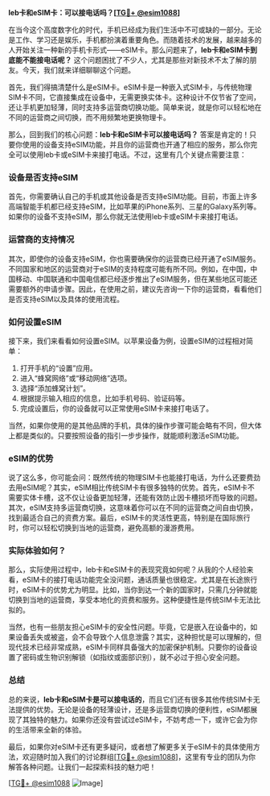 **leb卡和eSIM卡：可以接电话吗？[[TG💪+ @esim1088](https://t.me/s/esim1088)]**

在当今这个高度数字化的时代，手机已经成为我们生活中不可或缺的一部分。无论是工作、学习还是娱乐，手机都扮演着重要角色。而随着技术的发展，越来越多的人开始关注一种新的手机卡形式——eSIM卡。那么问题来了，**leb卡和eSIM卡到底能不能接电话呢？** 这个问题困扰了不少人，尤其是那些对新技术不太了解的朋友。今天，我们就来详细聊聊这个问题。

首先，我们得搞清楚什么是eSIM卡。eSIM卡是一种嵌入式SIM卡，与传统物理SIM卡不同，它直接集成在设备中，无需更换实体卡。这种设计不仅节省了空间，还让手机更加轻薄，同时支持多运营商切换功能。简单来说，就是你可以轻松地在不同的运营商之间切换，而不用频繁地更换物理卡。

那么，回到我们的核心问题：**leb卡和eSIM卡可以接电话吗？** 答案是肯定的！只要你使用的设备支持eSIM功能，并且你的运营商也开通了相应的服务，那么你完全可以使用leb卡或eSIM卡来接打电话。不过，这里有几个关键点需要注意：

### 设备是否支持eSIM

首先，你需要确认自己的手机或其他设备是否支持eSIM功能。目前，市面上许多高端智能手机都已经支持eSIM，比如苹果的iPhone系列、三星的Galaxy系列等。如果你的设备不支持eSIM，那么你就无法使用leb卡或eSIM卡来接打电话。

### 运营商的支持情况

其次，即使你的设备支持eSIM，你也需要确保你的运营商已经开通了eSIM服务。不同国家和地区的运营商对于eSIM的支持程度可能有所不同。例如，在中国，中国移动、中国联通和中国电信都已经逐步推出了eSIM服务，但在某些地区可能还需要额外的申请步骤。因此，在使用之前，建议先咨询一下你的运营商，看看他们是否支持eSIM以及具体的使用流程。

### 如何设置eSIM

接下来，我们来看看如何设置eSIM。以苹果设备为例，设置eSIM的过程相对简单：

1. 打开手机的“设置”应用。
2. 进入“蜂窝网络”或“移动网络”选项。
3. 选择“添加蜂窝计划”。
4. 根据提示输入相应的信息，比如手机号码、验证码等。
5. 完成设置后，你的设备就可以正常使用eSIM卡来接打电话了。

当然，如果你使用的是其他品牌的手机，具体的操作步骤可能会略有不同，但大体上都是类似的。只要按照设备的指引一步步操作，就能顺利激活eSIM功能。

### eSIM的优势

说了这么多，你可能会问：既然传统的物理SIM卡也能接打电话，为什么还要费劲去用eSIM呢？其实，eSIM相比传统SIM卡有很多独特的优势。首先，eSIM卡不需要实体卡槽，这不仅让设备更加轻薄，还能有效防止因卡槽损坏而导致的问题。其次，eSIM支持多运营商切换，这意味着你可以在不同的运营商之间自由切换，找到最适合自己的资费方案。最后，eSIM卡的灵活性更高，特别是在国际旅行时，你可以轻松切换到当地的运营商，避免高额的漫游费用。

### 实际体验如何？

那么，实际使用过程中，leb卡和eSIM卡的表现究竟如何呢？从我的个人经验来看，eSIM卡的接打电话功能完全没问题，通话质量也很稳定。尤其是在长途旅行时，eSIM卡的优势尤为明显。比如，当你到达一个新的国家时，只需几分钟就能切换到当地的运营商，享受本地化的资费和服务。这种便捷性是传统SIM卡无法比拟的。

当然，也有一些朋友担心eSIM卡的安全性问题。毕竟，它是嵌入在设备中的，如果设备丢失或被盗，会不会导致个人信息泄露？其实，这种担忧是可以理解的，但现代技术已经非常成熟，eSIM卡同样具备强大的加密保护机制。只要你的设备设置了密码或生物识别解锁（如指纹或面部识别），就不必过于担心安全问题。

### 总结

总的来说，**leb卡和eSIM卡是可以接电话的**，而且它们还有很多其他传统SIM卡无法提供的优势。无论是设备的轻薄设计，还是多运营商切换的便利性，eSIM都展现了其独特的魅力。如果你还没有尝试过eSIM卡，不妨考虑一下，或许它会为你的生活带来全新的体验。

最后，如果你对eSIM卡还有更多疑问，或者想了解更多关于eSIM卡的具体使用方法，欢迎随时加入我们的讨论群组[[TG💪+ @esim1088](https://t.me/s/esim1088)]，这里有专业的团队为你解答各种问题。让我们一起探索科技的魅力吧！

[[TG💪+ @esim1088](https://t.me/s/esim1088) ![Image](https://i.postimg.cc/4NQfJmqS/Snipaste-2025-05-13-00-14-12.png)]